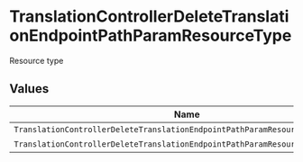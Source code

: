 # TranslationControllerDeleteTranslationEndpointPathParamResourceType

Resource type


## Values

| Name                                                                          | Value                                                                         |
| ----------------------------------------------------------------------------- | ----------------------------------------------------------------------------- |
| `TranslationControllerDeleteTranslationEndpointPathParamResourceTypeWorkflow` | workflow                                                                      |
| `TranslationControllerDeleteTranslationEndpointPathParamResourceTypeLayout`   | layout                                                                        |
